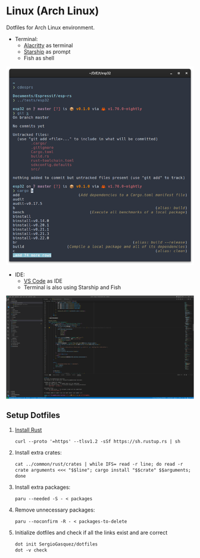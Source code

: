 # Linux (Arch Linux)
Dotfiles for Arch Linux environment.

- Terminal:
  - [Alacritty](https://alacritty.org/) as terminal
  - [Starship](https://starship.rs/) as prompt
  - Fish as shell

![Terminal](assets/terminal.png)

- IDE:
  - [VS Code](https://code.visualstudio.com/) as IDE
  - Terminal is also using Starship and Fish

![VS Code](assets/vscode.png)

## Setup Dotfiles

1. [Install Rust](https://www.rust-lang.org/tools/install)
    ```
    curl --proto '=https' --tlsv1.2 -sSf https://sh.rustup.rs | sh
    ```
2. Install extra crates:
    ```
    cat ../common/rust/crates | while IFS= read -r line; do read -r crate arguments <<< "$$line"; cargo install "$$crate" $$arguments; done
    ```
3. Install extra packages:
    ```
    paru --needed -S - < packages
    ```
4. Remove unnecessary packages:
    ```
    paru --noconfirm -R - < packages-to-delete
    ```
5. Initialize dotfiles and check if all the links exist and are correct
    ```
    dot init SergioGasquez/dotfiles
    dot -v check
    ```
